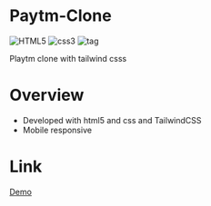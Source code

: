 # Paytm-Clone

![HTML5](https://img.shields.io/badge/HTML-5-red)
![css3](https://img.shields.io/badge/CSS-3-blue)
![tag](https://img.shields.io/badge/tag-v.0.0.1-yellow)

Playtm clone with tailwind csss


# Overview

- Developed with html5 and css and TailwindCSS
- Mobile responsive


# Link
[Demo](https://paytm-v0.netlify.app/)
